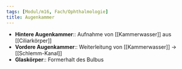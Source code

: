 ```yaml
---
tags: [Modul/m16, Fach/Ophthalmologie]
title: Augenkammer
---
```

- **Hintere Augenkammer**:: Aufnahme von [[Kammerwasser]] aus [[Ciliarkörper]]
- **Vordere Augenkammer**:: Weiterleitung von [[Kammerwasser]] → [[Schlemm-Kanal]]
- **Glaskörper**:: Formerhalt des Bulbus